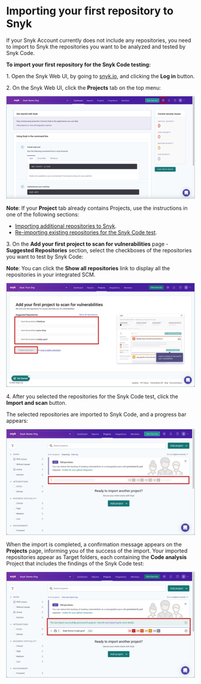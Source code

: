 # Importing your first repository to Snyk

If your Snyk Account currently does not include any repositories, you need to import to Snyk the repositories you want to be analyzed and tested by Snyk Code. &#x20;

**To import your first repository for the Snyk Code testing:**

1\.  Open the Snyk Web UI, by going to [snyk.io](http://snyk.io), and clicking the **Log in** button.

2\.  On the Snyk Web UI, click the **Projects** tab on the top menu:

![](<../../../../../.gitbook/assets/Snyk Code - Org Settings button.png>)

**Note**: If your **Project** tab already contains Projects, use the instructions in one of the following sections:

* [Importing additional repositories to Snyk](importing-additional-repositories-to-snyk.md).
* [Re-importing existing repositories for the Snyk Code test](re-importing-existing-repositories-for-the-snyk-code-test.md).

3\.  On the **Add your first project to scan for vulnerabilities** page - **Suggested Repositories** section, select the checkboxes of the repositories you want to test by Snyk Code:

**Note**: You can click the **Show all repositories** link to display all the repositories in your integrated SCM.

![](<../../../../../.gitbook/assets/Snyk Code - Add first project dialog box.png>)

4\.  After you selected the repositories for the Snyk Code test, click the **Import and scan** button.

The selected repositories are imported to Snyk Code, and a progress bar appears:

![](<../../../../../.gitbook/assets/Snyk Code - Import - In Progress.png>)

When the import is completed, a confirmation message appears on the **Projects** page, informing you of the success of the import. Your imported repositories appear as Target folders, each containing the **Code analysis** Project that includes the findings of the Snyk Code test:

![](<../../../../../.gitbook/assets/Snyk Code - Import - Complete.png>)
